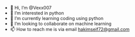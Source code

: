 - 👋 Hi, I’m @Vexx007
- 👀 I’m interested in python
- 🌱 I’m currently learning coding using python
- 💞️ I’m looking to collaborate on machine learning
- 📫 How to reach me is via email hakimseif72@gmail.com

<!---
Vexx007/Vexx007 is a ✨ special ✨ repository because its `README.md` (this file) appears on your GitHub profile.
You can click the Preview link to take a look at your changes.
--->
